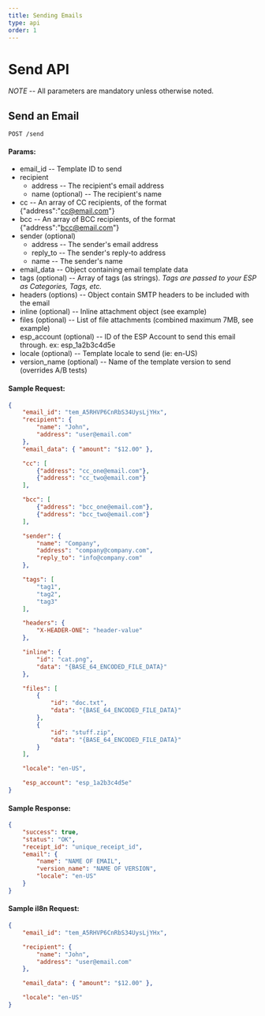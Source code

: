 ```yaml
---
title: Sending Emails
type: api
order: 1
---
```


# Send API

*NOTE* -- All parameters are mandatory unless otherwise noted.

## Send an Email

`POST /send`

#### Params:

- email_id                  -- Template ID to send
- recipient
   - address                -- The recipient's email address
   - name (optional)        -- The recipient's name
- cc                        -- An array of CC recipients, of the format {"address":"cc@email.com"}
- bcc                       -- An array of BCC recipients, of the format {"address":"bcc@email.com"}
- sender (optional)
   - address                -- The sender's email address
   - reply_to               -- The sender's reply-to address
   - name                   -- The sender's name
- email_data                -- Object containing email template data
- tags (optional)           -- Array of tags (as strings). _Tags are passed to your ESP as Categories, Tags, etc._
- headers (options)         -- Object contain SMTP headers to be included with the email
- inline (optional)         -- Inline attachment object (see example)
- files (optional)          -- List of file attachments (combined maximum 7MB, see example)
- esp\_account (optional)   -- ID of the ESP Account to send this email through. ex: esp\_1a2b3c4d5e
- locale (optional)         -- Template locale to send (ie: en-US)
- version_name (optional)   -- Name of the template version to send (overrides A/B tests)

#### Sample Request:

```json
{
    "email_id": "tem_A5RHVP6CnRbS34UysLjYHx",
    "recipient": {
        "name": "John",
        "address": "user@email.com"
    },
    "email_data": { "amount": "$12.00" },

    "cc": [
        {"address": "cc_one@email.com"},
        {"address": "cc_two@email.com"}
    ],

    "bcc": [
        {"address": "bcc_one@email.com"},
        {"address": "bcc_two@email.com"}
    ],

    "sender": {
        "name": "Company",
        "address": "company@company.com",
        "reply_to": "info@company.com"
    },

    "tags": [
        "tag1",
        "tag2",
        "tag3"
    ],

    "headers": {
        "X-HEADER-ONE": "header-value"
    },

    "inline": {
        "id": "cat.png",
        "data": "{BASE_64_ENCODED_FILE_DATA}"
    },

    "files": [
        {
            "id": "doc.txt",
            "data": "{BASE_64_ENCODED_FILE_DATA}"
        },
        {
            "id": "stuff.zip",
            "data": "{BASE_64_ENCODED_FILE_DATA}"
        }
    ],

    "locale": "en-US",

    "esp_account": "esp_1a2b3c4d5e"
}
```

#### Sample Response:

```json
{
    "success": true,
    "status": "OK",
    "receipt_id": "unique_receipt_id",
    "email": {
        "name": "NAME OF EMAIL",
        "version_name": "NAME OF VERSION",
        "locale": "en-US"
    }
}
```

#### Sample il8n Request:

```json
{
    "email_id": "tem_A5RHVP6CnRbS34UysLjYHx",

    "recipient": {
        "name": "John",
        "address": "user@email.com"
    },

    "email_data": { "amount": "$12.00" },

    "locale": "en-US"
}
```
